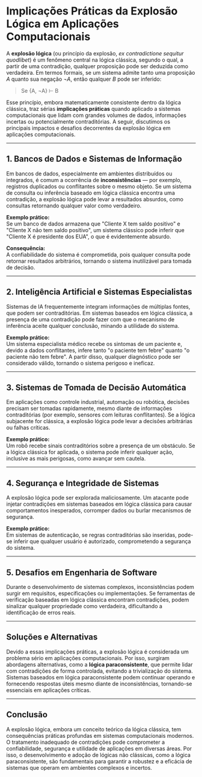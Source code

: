
# Implicações Práticas da Explosão Lógica em Aplicações Computacionais

A **explosão lógica** (ou princípio da explosão, _ex contradictione sequitur quodlibet_) é um fenômeno central na lógica clássica, segundo o qual, a partir de uma contradição, qualquer proposição pode ser deduzida como verdadeira. Em termos formais, se um sistema admite tanto uma proposição _A_ quanto sua negação _¬A_, então qualquer _B_ pode ser inferido:

> Se {A, ¬A} ⊢ B

Esse princípio, embora matematicamente consistente dentro da lógica clássica, traz sérias **implicações práticas** quando aplicado a sistemas computacionais que lidam com grandes volumes de dados, informações incertas ou potencialmente contraditórias. A seguir, discutimos os principais impactos e desafios decorrentes da explosão lógica em aplicações computacionais.

---

## 1. **Bancos de Dados e Sistemas de Informação**

Em bancos de dados, especialmente em ambientes distribuídos ou integrados, é comum a ocorrência de **inconsistências** — por exemplo, registros duplicados ou conflitantes sobre o mesmo objeto. Se um sistema de consulta ou inferência baseado em lógica clássica encontra uma contradição, a explosão lógica pode levar a resultados absurdos, como consultas retornando qualquer valor como verdadeiro.

**Exemplo prático:**  
Se um banco de dados armazena que "Cliente X tem saldo positivo" e "Cliente X não tem saldo positivo", um sistema clássico pode inferir que "Cliente X é presidente dos EUA", o que é evidentemente absurdo.

**Consequência:**  
A confiabilidade do sistema é comprometida, pois qualquer consulta pode retornar resultados arbitrários, tornando o sistema inutilizável para tomada de decisão.

---

## 2. **Inteligência Artificial e Sistemas Especialistas**

Sistemas de IA frequentemente integram informações de múltiplas fontes, que podem ser contraditórias. Em sistemas baseados em lógica clássica, a presença de uma contradição pode fazer com que o mecanismo de inferência aceite qualquer conclusão, minando a utilidade do sistema.

**Exemplo prático:**  
Um sistema especialista médico recebe os sintomas de um paciente e, devido a dados conflitantes, infere tanto "o paciente tem febre" quanto "o paciente não tem febre". A partir disso, qualquer diagnóstico pode ser considerado válido, tornando o sistema perigoso e ineficaz.

---

## 3. **Sistemas de Tomada de Decisão Automática**

Em aplicações como controle industrial, automação ou robótica, decisões precisam ser tomadas rapidamente, mesmo diante de informações contraditórias (por exemplo, sensores com leituras conflitantes). Se a lógica subjacente for clássica, a explosão lógica pode levar a decisões arbitrárias ou falhas críticas.

**Exemplo prático:**  
Um robô recebe sinais contraditórios sobre a presença de um obstáculo. Se a lógica clássica for aplicada, o sistema pode inferir qualquer ação, inclusive as mais perigosas, como avançar sem cautela.

---

## 4. **Segurança e Integridade de Sistemas**

A explosão lógica pode ser explorada maliciosamente. Um atacante pode injetar contradições em sistemas baseados em lógica clássica para causar comportamentos inesperados, corromper dados ou burlar mecanismos de segurança.

**Exemplo prático:**  
Em sistemas de autenticação, se regras contraditórias são inseridas, pode-se inferir que qualquer usuário é autorizado, comprometendo a segurança do sistema.

---

## 5. **Desafios em Engenharia de Software**

Durante o desenvolvimento de sistemas complexos, inconsistências podem surgir em requisitos, especificações ou implementações. Se ferramentas de verificação baseadas em lógica clássica encontram contradições, podem sinalizar qualquer propriedade como verdadeira, dificultando a identificação de erros reais.

---

## **Soluções e Alternativas**

Devido a essas implicações práticas, a explosão lógica é considerada um problema sério em aplicações computacionais. Por isso, surgiram abordagens alternativas, como a **lógica paraconsistente**, que permite lidar com contradições de forma controlada, evitando a trivialização do sistema. Sistemas baseados em lógica paraconsistente podem continuar operando e fornecendo respostas úteis mesmo diante de inconsistências, tornando-se essenciais em aplicações críticas.

---

## **Conclusão**

A explosão lógica, embora um conceito teórico da lógica clássica, tem consequências práticas profundas em sistemas computacionais modernos. O tratamento inadequado de contradições pode comprometer a confiabilidade, segurança e utilidade de aplicações em diversas áreas. Por isso, o desenvolvimento e adoção de lógicas não clássicas, como a lógica paraconsistente, são fundamentais para garantir a robustez e a eficácia de sistemas que operam em ambientes complexos e incertos.
```
